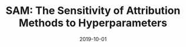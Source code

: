 ---
title: "SAM: The Sensitivity of Attribution Methods to Hyperparameters"
collection: publications
permalink: /publication/2019-paper-title-number-1
excerpt:
date: 2019-10-01
venue: 'arXiv'
paperurl:
citation:
---